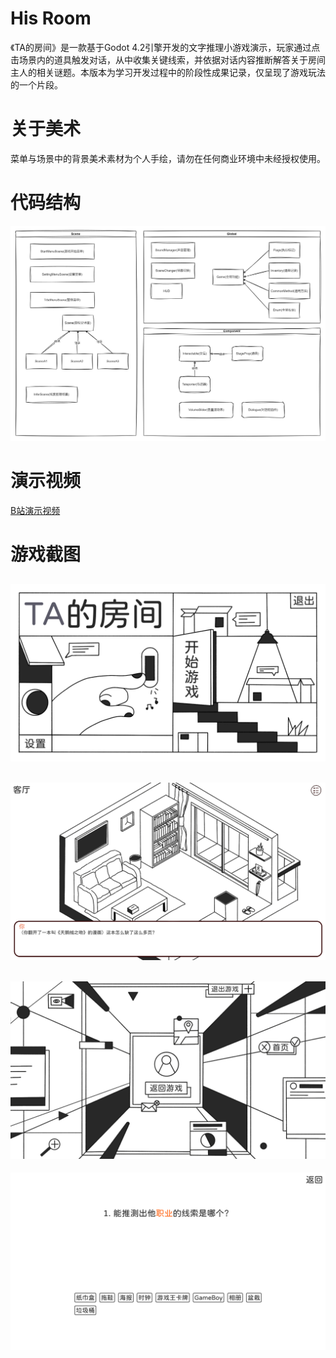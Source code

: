 # His Room
《TA的房间》是一款基于Godot 4.2引擎开发的文字推理小游戏演示，玩家通过点击场景内的道具触发对话，从中收集关键线索，并依据对话内容推断解答关于房间主人的相关谜题。本版本为学习开发过程中的阶段性成果记录，仅呈现了游戏玩法的一个片段。

# 关于美术
菜单与场景中的背景美术素材为个人手绘，请勿在任何商业环境中未经授权使用。

# 代码结构
![代码结构1](https://github.com/GalaxySuze/HisRoomGameDemo/raw/main/doc/代码结构1.jpg)

# 演示视频
[B站演示视频](https://www.bilibili.com/video/BV1Te41197jR/)

# 游戏截图
![游戏截图1](https://github.com/GalaxySuze/HisRoomGameDemo/raw/main/doc/游戏截图1.png)
---
![游戏截图2](https://github.com/GalaxySuze/HisRoomGameDemo/raw/main/doc/游戏截图2.png)
---
![游戏截图3](https://github.com/GalaxySuze/HisRoomGameDemo/raw/main/doc/游戏截图3.png)
---
![游戏截图4](https://github.com/GalaxySuze/HisRoomGameDemo/raw/main/doc/游戏截图4.png)
